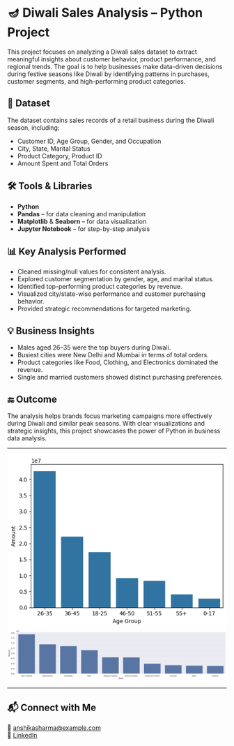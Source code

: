 # 🪔 Diwali Sales Analysis – Python Project

This project focuses on analyzing a Diwali sales dataset to extract meaningful insights about customer behavior, product performance, and regional trends. The goal is to help businesses make data-driven decisions during festive seasons like Diwali by identifying patterns in purchases, customer segments, and high-performing product categories.

## 📁 Dataset
The dataset contains sales records of a retail business during the Diwali season, including:
- Customer ID, Age Group, Gender, and Occupation
- City, State, Marital Status
- Product Category, Product ID
- Amount Spent and Total Orders

## 🛠️ Tools & Libraries
- **Python**
- **Pandas** – for data cleaning and manipulation
- **Matplotlib** & **Seaborn** – for data visualization
- **Jupyter Notebook** – for step-by-step analysis

## 📊 Key Analysis Performed
- Cleaned missing/null values for consistent analysis.
- Explored customer segmentation by gender, age, and marital status.
- Identified top-performing product categories by revenue.
- Visualized city/state-wise performance and customer purchasing behavior.
- Provided strategic recommendations for targeted marketing.

## 💡 Business Insights
- Males aged 26–35 were the top buyers during Diwali.
- Busiest cities were New Delhi and Mumbai in terms of total orders.
- Product categories like Food, Clothing, and Electronics dominated the revenue.
- Single and married customers showed distinct purchasing preferences.

## 🔚 Outcome
The analysis helps brands focus marketing campaigns more effectively during Diwali and similar peak seasons. With clear visualizations and strategic insights, this project showcases the power of Python in business data analysis.

---

![Customer Age Distribution](age.png)
![Top Cities by Amount](state.png)

---

## 📬 Connect with Me
📧 [anshikasharma@example.com](mailto:anshikasharma@gmail.com)  
🔗 [LinkedIn](https://www.linkedin.com/in/anshika-sharma-47b393348/)

